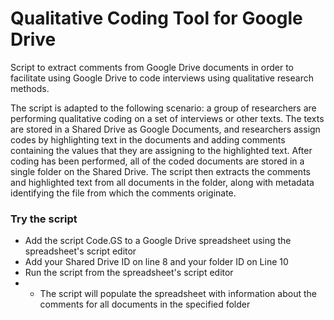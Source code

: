 # Qualitative Coding Tool for Google Drive
Script to extract comments from Google Drive documents in order to facilitate using Google Drive to code interviews using qualitative research methods.

The script is adapted to the following scenario: a group of researchers are performing qualitative coding on a set of interviews or other texts. The texts are stored in a Shared Drive as Google Documents, and researchers assign codes by highlighting text in the documents and adding comments containing the values that they are assigning to the highlighted text. After coding has been performed, all of the coded documents are stored in a single folder on the Shared Drive. The script then extracts the comments and highlighted text from all documents in the folder, along with metadata identifying the file from which the comments originate.

### Try the script
- Add the script Code.GS to a Google Drive spreadsheet using the spreadsheet's script editor
- Add your Shared Drive ID on line 8 and your folder ID on Line 10
- Run the script from the spreadsheet's script editor 
- - The script will populate the spreadsheet with information about the comments for all documents in the specified folder
